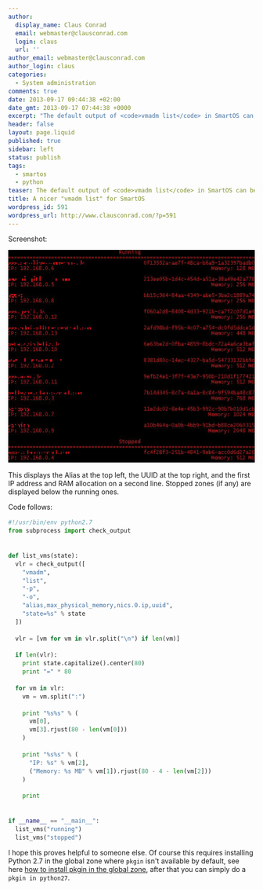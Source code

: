 ```yaml
---
author:
  display_name: Claus Conrad
  email: webmaster@clausconrad.com
  login: claus
  url: ''
author_email: webmaster@clausconrad.com
author_login: claus
categories:
  - System administration
comments: true
date: 2013-09-17 09:44:38 +02:00
date_gmt: 2013-09-17 07:44:38 +0000
excerpt: "The default output of <code>vmadm list</code> in SmartOS can be a little hard to read (especially if you, like me, use long aliases for your zones). Here is a little Python script that formats the list of VMs for a more user-friendly output.\r\n"
header: false
layout: page.liquid
published: true
sidebar: left
status: publish
tags:
  - smartos
  - python
teaser: The default output of <code>vmadm list</code> in SmartOS can be a little hard to read (especially if you, like me, use long aliases for your zones). Here is a little Python script that formats the list of VMs for a more user-friendly output.
title: A nicer "vmadm list" for SmartOS
wordpress_id: 591
wordpress_url: http://www.clausconrad.com/?p=591
---
```


Screenshot:

[![vmlist](/assets/img/vmlist_9782574613_o.jpg)](/assets/img/vmlist_9782574613_o.jpg)

This displays the Alias at the top left, the UUID at the top right, and the first IP address and RAM allocation on a second line. Stopped zones (if any) are displayed below the running ones.

Code follows:
  
```python
#!/usr/bin/env python2.7  
from subprocess import check_output


def list_vms(state):  
  vlr = check_output([  
    "vmadm",  
    "list",  
    "-p",  
    "-o",  
    "alias,max_physical_memory,nics.0.ip,uuid",  
    "state=%s" % state  
  ])

  vlr = [vm for vm in vlr.split("\n") if len(vm)]  

  if len(vlr):  
    print state.capitalize().center(80)  
    print "=" * 80  

  for vm in vlr:  
    vm = vm.split(":")  

    print "%s%s" % (  
      vm[0],  
      vm[3].rjust(80 - len(vm[0]))  
    )  

    print "%s%s" % (  
      "IP: %s" % vm[2],  
      ("Memory: %s MB" % vm[1]).rjust(80 - 4 - len(vm[2]))  
    )  

    print


if __name__ == "__main__":  
  list_vms("running")  
  list_vms("stopped")  
```

I hope this proves helpful to someone else. Of course this requires installing Python 2.7 in the global zone where `pkgin` isn't available by default, see here [how to install pkgin in the global zone](https://pkgsrc.joyent.com/install-on-illumos/), after that you can simply do a `pkgin in python27`.
